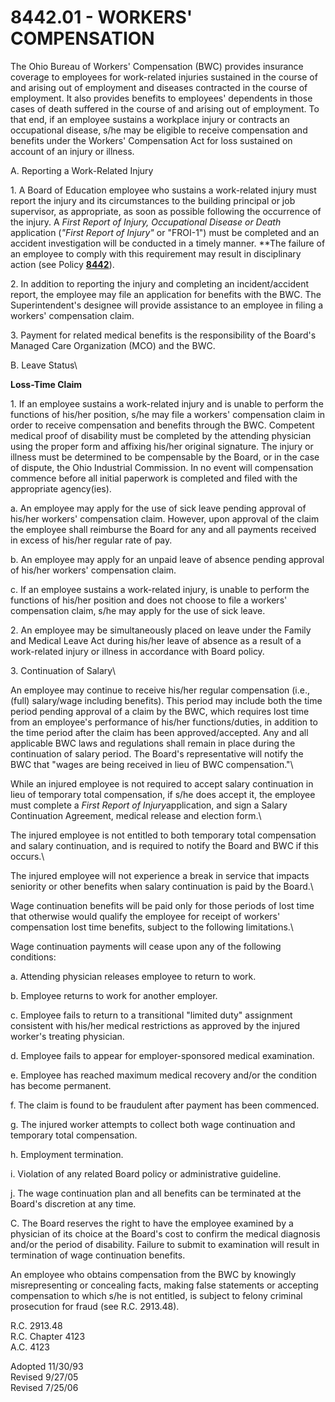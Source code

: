 8442.01 - WORKERS' COMPENSATION
===============================

The Ohio Bureau of Workers' Compensation (BWC) provides insurance
coverage to employees for work-related injuries sustained in the course
of and arising out of employment and diseases contracted in the course
of employment. It also provides benefits to employees' dependents in
those cases of death suffered in the course of and arising out of
employment. To that end, if an employee sustains a workplace injury or
contracts an occupational disease, s/he may be eligible to receive
compensation and benefits under the Workers' Compensation Act for loss
sustained on account of an injury or illness.

A. Reporting a Work-Related Injury

​1. A Board of Education employee who sustains a work-related injury
must report the injury and its circumstances to the building principal
or job supervisor, as appropriate, as soon as possible following the
occurrence of the injury. A *First Report of Injury, Occupational
Disease or Death* application (*"First Report of Injury"* or "FROI-1")
must be completed and an accident investigation will be conducted in a
timely manner. **The failure of an employee to comply with this
requirement may result in disciplinary action (see Policy
[**8442**](po8442.md)).

​2. In addition to reporting the injury and completing an
incident/accident report, the employee may file an application for
benefits with the BWC. The Superintendent's designee will provide
assistance to an employee in filing a workers' compensation claim.

​3. Payment for related medical benefits is the responsibility of the
Board's Managed Care Organization (MCO) and the BWC.

B. Leave Status\

**Loss-Time Claim**

​1. If an employee sustains a work-related injury and is unable to
perform the functions of his/her position, s/he may file a workers'
compensation claim in order to receive compensation and benefits through
the BWC. Competent medical proof of disability must be completed by the
attending physician using the proper form and affixing his/her original
signature. The injury or illness must be determined to be compensable by
the Board, or in the case of dispute, the Ohio Industrial Commission. In
no event will compensation commence before all initial paperwork is
completed and filed with the appropriate agency(ies).

​a. An employee may apply for the use of sick leave pending approval of
his/her workers' compensation claim. However, upon approval of the claim
the employee shall reimburse the Board for any and all payments received
in excess of his/her regular rate of pay.

​b. An employee may apply for an unpaid leave of absence pending
approval of his/her workers' compensation claim.

​c. If an employee sustains a work-related injury, is unable to perform
the functions of his/her position and does not choose to file a workers'
compensation claim, s/he may apply for the use of sick leave.

​2. An employee may be simultaneously placed on leave under the Family
and Medical Leave Act during his/her leave of absence as a result of a
work-related injury or illness in accordance with Board policy.

​3. Continuation of Salary\

An employee may continue to receive his/her regular compensation (i.e.,
(full) salary/wage including benefits). This period may include both the
time period pending approval of a claim by the BWC, which requires lost
time from an employee's performance of his/her functions/duties, in
addition to the time period after the claim has been approved/accepted.
Any and all applicable BWC laws and regulations shall remain in place
during the continuation of salary period. The Board's representative
will notify the BWC that "wages are being received in lieu of BWC
compensation."\

While an injured employee is not required to accept salary continuation
in lieu of temporary total compensation, if s/he does accept it, the
employee must complete a *First Report of Injury*application, and sign a
Salary Continuation Agreement, medical release and election form.\

The injured employee is not entitled to both temporary total
compensation and salary continuation, and is required to notify the
Board and BWC if this occurs.\

The injured employee will not experience a break in service that impacts
seniority or other benefits when salary continuation is paid by the
Board.\

Wage continuation benefits will be paid only for those periods of lost
time that otherwise would qualify the employee for receipt of workers'
compensation lost time benefits, subject to the following limitations.\

Wage continuation payments will cease upon any of the following
conditions:

​a. Attending physician releases employee to return to work.

​b. Employee returns to work for another employer.

​c. Employee fails to return to a transitional "limited duty" assignment
consistent with his/her medical restrictions as approved by the injured
worker's treating physician.

​d. Employee fails to appear for employer-sponsored medical examination.

​e. Employee has reached maximum medical recovery and/or the condition
has become permanent.

​f. The claim is found to be fraudulent after payment has been
commenced.

​g. The injured worker attempts to collect both wage continuation and
temporary total compensation.

​h. Employment termination.

​i. Violation of any related Board policy or administrative guideline.

​j. The wage continuation plan and all benefits can be terminated at the
Board's discretion at any time.

C. The Board reserves the right to have the employee examined by a
physician of its choice at the Board's cost to confirm the medical
diagnosis and/or the period of disability. Failure to submit to
examination will result in termination of wage continuation benefits.

An employee who obtains compensation from the BWC by knowingly
misrepresenting or concealing facts, making false statements or
accepting compensation to which s/he is not entitled, is subject to
felony criminal prosecution for fraud (see R.C. 2913.48).

R.C. 2913.48\
 R.C. Chapter 4123\
 A.C. 4123

Adopted 11/30/93\
 Revised 9/27/05\
 Revised 7/25/06
